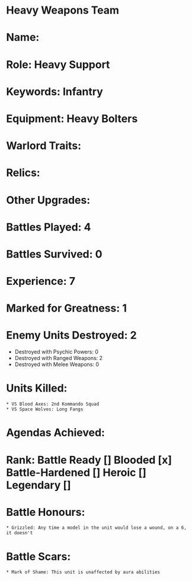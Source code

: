 # Heavy Weapons Team

# Name: 
# Role: Heavy Support
# Keywords: Infantry
# Equipment: Heavy Bolters
# Warlord Traits:
# Relics:
# Other Upgrades:

# Battles Played: 4
# Battles Survived: 0
# Experience: 7
# Marked for Greatness: 1
# Enemy Units Destroyed: 2
  * Destroyed with Psychic Powers: 0 
  * Destroyed with Ranged Weapons: 2
  * Destroyed with Melee Weapons: 0
# Units Killed: 
    * VS Blood Axes: 2nd Kommando Squad
    * VS Space Wolves: Long Fangs
# Agendas Achieved:

# Rank: Battle Ready [] Blooded [x] Battle-Hardened [] Heroic [] Legendary []

# Battle Honours: 
    * Grizzled: Any time a model in the unit would lose a wound, on a 6, it doesn't
# Battle Scars:
    * Mark of Shame: This unit is unaffected by aura abilities